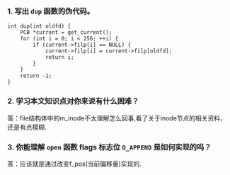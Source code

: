 ### 1. 写出 `dup` 函数的伪代码。

    int dup(int oldfd) {
        PCB *current = get_current();
        for (int i = 0; i < 256; ++i) {
            if (current->filp[i] == NULL) {
                current->filp[i] = current->filp[oldfd];
                return i;
            }
        }
        return -1;
    }

### 2. 学习本文知识点对你来说有什么困难？

答：file结构体中的m_inode不太理解怎么回事,看了关于inode节点的相关资料，还是有点模糊.

### 3. 你能理解 `open` 函数 flags 标志位 `O_APPEND` 是如何实现的吗？

答：应该就是通过改变f_pos(当前偏移量)实现的.

